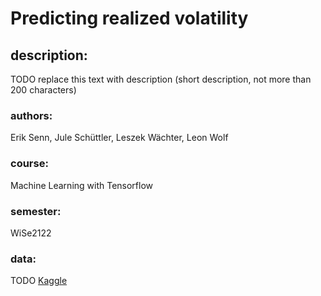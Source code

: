 # Predicting realized volatility

## description:
TODO
replace this text with description (short description, not more than 200 characters)


### authors:
Erik Senn, Jule Schüttler, Leszek Wächter, Leon Wolf

### course:
Machine Learning with Tensorflow

### semester:
WiSe2122

### data:
TODO
[Kaggle](https://www.kaggle.com/c/house-prices-advanced-regression-techniques)
